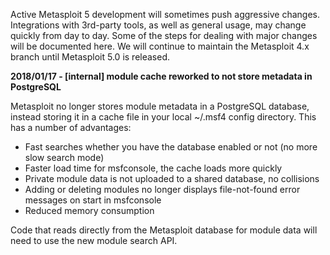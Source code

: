 Active Metasploit 5 development will sometimes push aggressive changes.
Integrations with 3rd-party tools, as well as general usage, may change quickly
from day to day. Some of the steps for dealing with major changes will be
documented here. We will continue to maintain the Metasploit 4.x branch until
Metasploit 5.0 is released.  

**2018/01/17 - [internal] module cache reworked to not store metadata in PostgreSQL**

Metasploit no longer stores module metadata in a PostgreSQL database, instead
storing it in a cache file in your local ~/.msf4 config directory. This has a
number of advantages:

 * Fast searches whether you have the database enabled or not (no more slow search mode)
 * Faster load time for msfconsole, the cache loads more quickly
 * Private module data is not uploaded to a shared database, no collisions
 * Adding or deleting modules no longer displays file-not-found error messages on start in msfconsole
 * Reduced memory consumption

Code that reads directly from the Metasploit database for module data will need
to use the new module search API.
